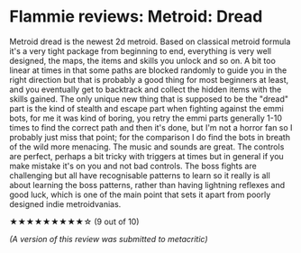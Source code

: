 # Flammie reviews: Metroid: Dread


Metroid dread is the newest 2d metroid. Based on classical metroid formula it's
a very tight package from beginning to end, everything is very well designed,
the maps, the items and skills you unlock and so on. A bit too linear at times
in that some paths are blocked randomly to guide you in the right direction but
that is probably a good thing for most beginners at least, and you eventually
get to backtrack and collect the hidden items with the skills gained. The only
unique new thing that is supposed to be the "dread" part is the kind of stealth
and escape part when fighting against the emmi bots, for me it was kind of
boring, you retry the emmi parts generally 1-10 times to find the correct path
and then it's done, but I'm not a horror fan so I probably just miss that point;
for the comparison I do find the bots in breath of the wild more menacing. The
music and sounds are great. The controls are perfect, perhaps a bit tricky with
triggers at times but in general if you make mistake it's on you and not bad
controls. The boss fights are challenging but all have recognisable patterns to
learn so it really is all about learning the boss patterns, rather than having
lightning reflexes and good luck, which is one of the main point that sets it
apart from poorly designed indie metroidvanias.




★★★★★★★★★☆ (9 out of 10)

*(A version of this review was submitted to metacritic)*
